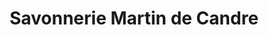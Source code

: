 ---
title: "Savonnerie Martin de Candre"
url: /fontevraud-labbaye/savonnerie-martin-de-candre/
shop: shop
---